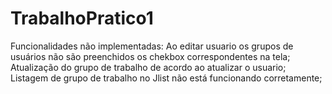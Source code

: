 # TrabalhoPratico1
Funcionalidades não implementadas:
Ao editar usuario os grupos de usuários não são preenchidos os chekbox correspondentes na tela;
Atualização do grupo de trabalho de acordo ao atualizar o usuario;
Listagem de grupo de trabalho no Jlist não está funcionando corretamente;
